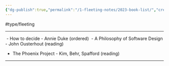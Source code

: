 ```yaml
---
{"dg-publish":true,"permalink":"/1-fleeting-notes/2023-book-list/","created":"2023-08-03T20:54:51.000-05:00","updated":"2023-08-09T08:39:03.238-05:00"}
---
```


#type/fleeting

---


 - How to decide - Annie Duke (ordered)
 - A Philosophy of Software Design - John Ousterhout (reading)
 - The Phoenix Project - Kim, Behr, Spafford (reading)


---